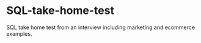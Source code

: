 # SQL-take-home-test
SQL take home test from an interview including marketing and ecommerce examples.
